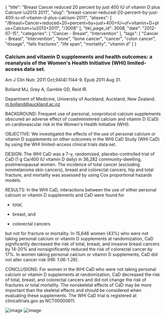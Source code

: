 {
    "title": "Breast Cancer reduced 20 percent by just 400 IU of vitamin D plus Calcium \u2013 2011",
    "slug": "breast-cancer-reduced-20-percent-by-just-400-iu-of-vitamin-d-plus-calcium-2011",
    "aliases": [
        "/Breast+Cancer+reduced+20+percent+by+just+400+IU+of+vitamin+D+plus+Calcium+\u2013+2011",
        "/3008"
    ],
    "tiki_page_id": 3008,
    "date": "2012-07-15",
    "categories": [
        "Cancer - Breast",
        "Intervention"
    ],
    "tags": [
        "Cancer - Breast",
        "Intervention",
        "bone",
        "bone cancer",
        "cancer",
        "colon cancer",
        "dosage",
        "falls fractures",
        "life span",
        "mortality",
        "vitamin d"
    ]
}


### Calcium and vitamin D supplements and health outcomes: a reanalysis of the Women's Health Initiative (WHI) limited-access data set.

Am J Clin Nutr. 2011 Oct;94(4):1144-9. Epub 2011 Aug 31.

Bolland MJ, Grey A, Gamble GD, Reid IR.

Department of Medicine, University of Auckland, Auckland, New Zealand. m.bolland@auckland.ac.nz

BACKGROUND: Frequent use of personal, nonprotocol calcium supplements obscured an adverse effect of coadministered calcium and vitamin D (CaD) on cardiovascular risk in the Women's Health Initiative (WHI).

OBJECTIVE: We investigated the effects of the use of personal calcium or vitamin D supplements on other outcomes in the WHI CaD Study (WHI CaD) by using the WHI limited-access clinical trials data set.

DESIGN: The WHI CaD was a 7-y, randomized, placebo-controlled trial of CaD (1 g Ca/400 IU vitamin D daily) in 36,282 community-dwelling, postmenopausal women. The incidence of total cancer (excluding nonmelanoma skin cancers), breast and colorectal cancers, hip and total fracture, and mortality was assessed by using Cox proportional hazards models.

RESULTS: In the WHI CaD, interactions between the use of either personal calcium or vitamin D supplements and CaD were found for 

* total, 

* breast, and 

* colorectal cancers 

but not for fracture or mortality. In 15,646 women (43%) who were not taking personal calcium or vitamin D supplements at randomization, CaD significantly decreased the risk of total, breast, and invasive breast cancers by 14-20% and nonsignificantly reduced the risk of colorectal cancer by 17%. In women taking personal calcium or vitamin D supplements, CaD did not alter cancer risk (HR: 1.06-1.26).

CONCLUSIONS: For women in the WHI CaD who were not taking personal calcium or vitamin D supplements at randomization, CaD decreased the risk of total, breast, and colorectal cancers and did not change the risk of fractures or total mortality. The nonskeletal effects of CaD may be more important than the skeletal effects and should be considered when evaluating these supplements. The WHI CaD trial is registered at clinicaltrials.gov as NCT00000611.

<img src="https://d1bk1kqxc0sym.cloudfront.net/attachments/jpeg/bolland-whi-breast-cancer.jpg" alt="image" style="max-width: 500px;">

<img src="https://d1bk1kqxc0sym.cloudfront.net/attachments/jpeg/bolland-2.jpg" alt="image">
